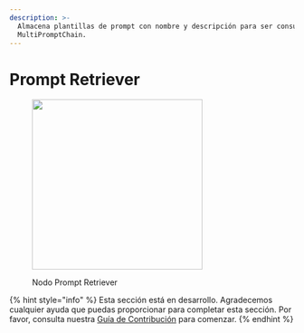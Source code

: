 ```yaml
---
description: >-
  Almacena plantillas de prompt con nombre y descripción para ser consultadas posteriormente por
  MultiPromptChain.
---
```


# Prompt Retriever

<figure><img src="../../../.gitbook/assets/image--145-.png" alt="" width="301"><figcaption><p>Nodo Prompt Retriever</p></figcaption></figure>

{% hint style="info" %}
Esta sección está en desarrollo. Agradecemos cualquier ayuda que puedas proporcionar para completar esta sección. Por favor, consulta nuestra [Guía de Contribución](../../../contributing/) para comenzar.
{% endhint %}
